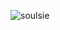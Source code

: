 <p align="left"> <img src="https://komarev.com/ghpvc/?username=slashest&label=Profile%20views&color=0e75b6&style=flat" alt="soulsie" /> </p>
